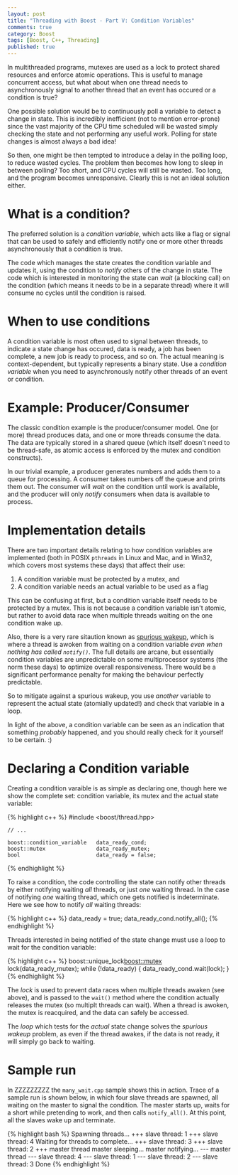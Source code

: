 ```yaml
---
layout: post
title: "Threading with Boost - Part V: Condition Variables"
comments: true
category: Boost
tags: [Boost, C++, Threading]
published: true
---
```


In multithreaded programs, mutexes are used as a lock to protect shared
resources and enforce atomic operations.  This is useful to manage
concurrent access, but what about when one thread needs to asynchronously
signal to another thread that an event has occured or a condition is true?

<!--more-->

One possible solution would be to continuously poll a variable to detect a
change in state.  This is incredibly inefficient (not to mention
error-prone) since the vast majority of the CPU time scheduled will be
wasted simply checking the state and not performing any useful work.
Polling for state changes is almost always a bad idea!

So then, one might be then tempted to introduce a delay in the polling loop,
to reduce wasted cycles. The problem then becomes how long to sleep in
between polling?  Too short, and CPU cycles will still be wasted.  Too long,
and the program becomes unresponsive. Clearly this is not an ideal solution
either.

# What is a condition?

The preferred solution is a *condition variable*, which acts like a flag or
signal that can be used to safely and efficiently notify one or more other
threads asynchronously that a condition is true.

The code which manages the state creates the condition variable and updates
it, using the condition to *notify* others of the change in state.  The code
which is interested in monitoring the state can *wait* (a blocking call) on
the condition (which means it needs to be in a separate thread) where it
will consume no cycles until the condition is raised.

# When to use conditions

A condition variable is most often used to signal between threads, to
indicate a state change has occured, data is ready, a job has been complete,
a new job is ready to process, and so on.  The actual meaning is
context-dependent, but typically represents a binary state.  Use a
*condition variable* when you need to asynchronously notify other threads of
an event or condition.

# Example: Producer/Consumer

The classic condition example is the producer/consumer model.  One (or more)
thread produces data, and one or more threads consume the data.  The data
are typically stored in a shared queue (which itself doesn't need to be
thread-safe, as atomic access is enforced by the mutex and condition
constructs).

In our trivial example, a producer generates numbers and adds them to a
queue for processing.  A consumer takes numbers off the queue and prints
them out.  The consumer will *wait* on the condition until work is
available, and the producer will only *notify* consumers when data is
available to process.

# Implementation details

There are two important details relating to how condition variables are
implemented (both in POSIX `pthreads` in Linux and Mac, and in Win32, which
covers most systems these days) that affect their use:

1. A condition variable must be protected by a mutex, and
2. A condition variable needs an actual variable to be used as a flag

This can be confusing at first, but a condition variable itself needs to be
protected by a mutex.  This is not because a condition variable isn't
atomic, but rather to avoid data race when multiple threads waiting on the
one condition wake up.

Also, there is a very rare sitaution known as
[spurious wakeup](http://en.wikipedia.org/wiki/Spurious_wakeup),
which is where a thread is awoken from waiting on a condition variable *even
when nothing has called `notify()`*.  The full details are arcane, but
essentially condition variables are unpredictable on some multiprocessor
systems (the norm these days) to optimize overall responsiveness.  There
would be a significant performance penalty for making the behaviour
perfectly predictable.

So to mitigate against a spurious wakeup, you use *another* variable to
represent the actual state (atomially updated!) and check that variable in a
loop.

In light of the above, a condition variable can be seen as an indication
that something *probably* happened, and you should really check for it
yourself to be certain. :)

# Declaring a Condition variable

Creating a condition varaible is as simple as declaring one, though here we
show the complete set: condition variable, its mutex and the actual state
variable:

{% highlight c++ %}
    #include <boost/thread.hpp>

    // ...

    boost::condition_variable   data_ready_cond;
    boost::mutex                data_ready_mutex;
    bool                        data_ready = false;
{% endhighlight %}

To raise a condition, the code controlling the state can notify other
threads by either notifying waiting *all* threads, or just *one* waiting
thread.  In the case of notifying *one* waiting thread, which one gets
notified is indeterminate. Here we see how to notify *all* waiting threads:

{% highlight c++ %}
    data_ready = true;
    data_ready_cond.notify_all();
{% endhighlight %}

Threads interested in being notified of the state change must use a loop
to wait for the condition variable:

{% highlight c++ %}
    boost::unique_lock<boost::mutex> lock(data_ready_mutex);
    while (!data_ready)
    {
        data_ready_cond.wait(lock);
    }
{% endhighlight %}

The *lock* is used to prevent data races when multiple threads awaken (see
above), and is passed to the `wait()` method where the condition actually
releases the mutex (so multiplt threads can wait).  When a thread is awoken,
the mutex is reacquired, and the data can safely be accessed.

The *loop* which tests for the *actual* state change solves the *spurious
wakeup* problem, as even if the thread awakes, if the data is not ready, it
will simply go back to waiting.

# Sample run

In ZZZZZZZZZ the `many_wait.cpp` sample shows this in action.  Trace of a
sample run is shown below, in which four slave threads are spawned, all
waiting on the master to signal the condition. The master starts up, waits
for a short while pretending to work, and then calls `notify_all()`. At this
point, all the slaves wake up and terminate.

{% highlight bash %}
    Spawning threads...
    +++ slave thread: 1
    +++ slave thread: 4
    Waiting for threads to complete...
    +++ slave thread: 3
    +++ slave thread: 2
    +++ master thread
        master sleeping...
        master notifying...
    --- master thread
    --- slave thread: 4
    --- slave thread: 1
    --- slave thread: 2
    --- slave thread: 3
    Done
{% endhighlight %}
